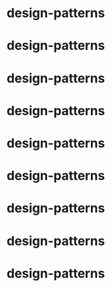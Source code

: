 # design-patterns
# design-patterns
# design-patterns
# design-patterns
# design-patterns
# design-patterns
# design-patterns
# design-patterns
# design-patterns
